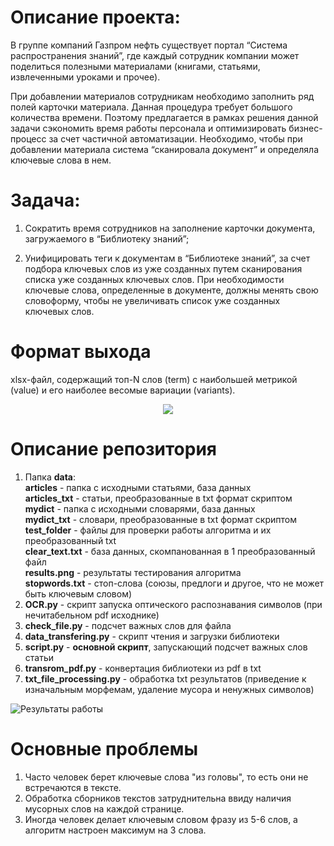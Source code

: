 # Описание проекта:
В группе компаний Газпром нефть существует портал “Система распространения знаний”, где каждый сотрудник компании может поделиться полезными материалами (книгами, статьями, извлеченными уроками и прочее). 

При добавлении материалов сотрудникам необходимо заполнить ряд полей карточки материала. Данная процедура требует большого количества времени. Поэтому предлагается в рамках решения данной задачи сэкономить время работы персонала и оптимизировать бизнес-процесс за счет частичной автоматизации. Необходимо, чтобы при добавлении материала система “сканировала документ” и определяла ключевые слова в нем.

# Задача:
1. Сократить время сотрудников на заполнение карточки документа, загружаемого в “Библиотеку знаний”;

2. Унифицировать теги к документам в “Библиотеке знаний”, за счет подбора ключевых слов из уже созданных путем сканирования списка уже созданных ключевых слов. При необходимости ключевые слова, определенные в документе, должны менять свою словоформу, чтобы не увеличивать список уже созданных ключевых слов.

# Формат выхода
xlsx-файл, содержащий топ-N слов (term) с наибольшей метрикой (value) и его наиболее весомые вариации (variants).

<p align="center">
  <img src="https://github.com/Donskoy-Andrey/sirius/blob/master/data/test_folder/output.png" />
</p>

# Описание репозитория 
1. Папка **data**:\
**articles** - папка с исходными статьями, база данных\
**articles_txt** - статьи, преобразованные в txt формат скриптом\
**mydict** - папка с исходными словарями, база данных\
**mydict_txt** - словари, преобразованные в txt формат скриптом\
**test_folder** - файлы для проверки работы алгоритма и их преобразованный txt\
**clear_text.txt** - база данных, скомпанованная в 1 преобразованный файл\
**results.png** - результаты тестирования алгоритма\
**stopwords.txt** - стоп-слова (союзы, предлоги и другое, что не может быть ключевым словом)
2. **OCR.py** - скрипт запуска оптического распознавания символов (при нечитабельном pdf исходнике)
3. **check_file.py** - подсчет важных слов для файла
4. **data_transfering.py** - скрипт чтения и загрузки библиотеки
5. **script.py** - **основной скрипт**, запускающий подсчет важных слов статьи
6. **transrom_pdf.py** - конвертация библиотеки из pdf в txt
7. **txt_file_processing.py** - обработка txt результатов (приведение к изначальным морфемам, удаление мусора и ненужных символов)

![Результаты работы](https://github.com/Donskoy-Andrey/sirius/blob/master/data/results.png)

# Основные проблемы
1. Часто человек берет ключевые слова "из головы", то есть они не встречаются в тексте.
2. Обработка сборников текстов затруднительна ввиду наличия мусорных слов на каждой странице.
3. Иногда человек делает ключевым словом фразу из 5-6 слов, а алгоритм настроен максимум на 3 слова.
